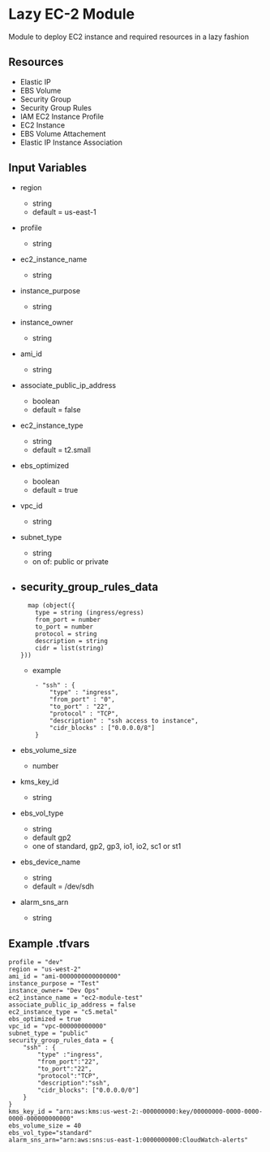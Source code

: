 # Lazy EC-2 Module
Module to deploy EC2 instance and required resources in a lazy fashion

## Resources
- Elastic IP
- EBS Volume
- Security Group 
- Security Group Rules
- IAM EC2 Instance Profile
- EC2 Instance
- EBS Volume Attachement
- Elastic IP Instance Association

## Input Variables
- region
    - string
    - default = us-east-1
- profile
    - string
- ec2_instance_name
    - string
- instance_purpose
    - string
- instance_owner
    - string
- ami_id
    - string
- associate_public_ip_address
    - boolean
    - default = false
- ec2_instance_type
    - string
    - default = t2.small
- ebs_optimized
    - boolean
    - default = true
- vpc_id
    - string
- subnet_type
    - string
    - on of: public or private
- security_group_rules_data
    - 
    ```
      map (object({
        type = string (ingress/egress)
        from_port = number
        to_port = number
        protocol = string
        description = string
        cidr = list(string)
    }))
    ```
    - example 
    
    ```
        - "ssh" : {
            "type" : "ingress",
            "from_port" : "0",
            "to_port" : "22",
            "protocol" : "TCP",
            "description" : "ssh access to instance",
            "cidr_blocks" : ["0.0.0.0/8"]
        }
    ```
- ebs_volume_size
    - number
- kms_key_id
    - string
- ebs_vol_type
    - string
    - default gp2
    - one of standard, gp2, gp3, io1, io2, sc1 or st1
- ebs_device_name
    - string
    - default = /dev/sdh
- alarm_sns_arn
    - string

## Example .tfvars
```
profile = "dev"
region = "us-west-2"
ami_id = "ami-0000000000000000"
instance_purpose = "Test"
instance_owner= "Dev Ops"
ec2_instance_name = "ec2-module-test"
associate_public_ip_address = false
ec2_instance_type = "c5.metal"
ebs_optimized = true
vpc_id = "vpc-000000000000"
subnet_type = "public"
security_group_rules_data = {
    "ssh" : {
        "type" :"ingress",
        "from_port":"22",
        "to_port":"22",
        "protocol":"TCP",
        "description":"ssh",
        "cidr_blocks": ["0.0.0.0/0"]
    }
}
kms_key_id = "arn:aws:kms:us-west-2:-000000000:key/00000000-0000-0000-0000-000000000000"
ebs_volume_size = 40
ebs_vol_type="standard"
alarm_sns_arn="arn:aws:sns:us-east-1:0000000000:CloudWatch-alerts"
```

